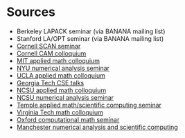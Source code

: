 # Sources

- Berkeley LAPACK seminar (via BANANA mailing list)
- Stanford LA/OPT seminar (via BANANA mailing list)
- [Cornell SCAN seminar][1]
- [Cornell CAM colloquium][2]
- [MIT applied math colloquium][3]
- [NYU numerical analysis seminar][4]
- [UCLA applied math colloquium][5]
- [Georgia Tech CSE talks][6]
- [NCSU applied math colloquium][7]
- [NCSU numerical analysis seminar][8]
- [Temple applied math/scientific computing seminar][9]
- [Virginia Tech math colloquium][10]
- [Oxford computational math seminar][11]
- [Manchester numerical analysis and scientific computing][12]

[1]: http://www.math.cornell.edu/~scan
[2]: http://www.cam.cornell.edu/news/colloquium.cfm
[3]: http://www-math.mit.edu/amc/fall14
[4]: http://www.cs.nyu.edu/webaps/nasc_seminars
[5]: http://papyrus.math.ucla.edu/seminars/show_quarter.php?t=&type=Applied%20Colloquium&id=&tba=
[6]: http://www.cse.gatech.edu/taxonomy/term/248/all
[7]: https://www.math.ncsu.edu/events/AppliedMC.php
[8]: https://www.math.ncsu.edu/events/NAS.php
[9]: https://math.temple.edu/events/seminars/applied/
[10]: http://www.math.vt.edu/people/plinnell/Colloq14/index.php
[11]: https://www0.maths.ox.ac.uk/groups/numerical-analysis/seminars
[12]: http://www.maths.manchester.ac.uk/our-research/events/seminars/numerical-analysis-and-scientific-computing/
